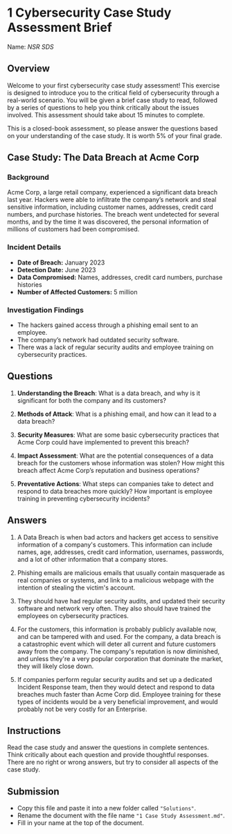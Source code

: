 # 1 Cybersecurity Case Study Assessment Brief

Name: _NSR SDS_

## Overview

Welcome to your first cybersecurity case study assessment! This exercise is designed to introduce you to the critical field of cybersecurity through a real-world scenario. You will be given a brief case study to read, followed by a series of questions to help you think critically about the issues involved. This assessment should take about 15 minutes to complete.

This is a closed-book assessment, so please answer the questions based on your understanding of the case study. It is worth 5% of your final grade.

## Case Study: The Data Breach at Acme Corp

### Background

Acme Corp, a large retail company, experienced a significant data breach last year. Hackers were able to infiltrate the company’s network and steal sensitive information, including customer names, addresses, credit card numbers, and purchase histories. The breach went undetected for several months, and by the time it was discovered, the personal information of millions of customers had been compromised.

### Incident Details

- **Date of Breach:** January 2023
- **Detection Date:** June 2023
- **Data Compromised:** Names, addresses, credit card numbers, purchase histories
- **Number of Affected Customers:** 5 million

### Investigation Findings

- The hackers gained access through a phishing email sent to an employee.
- The company’s network had outdated security software.
- There was a lack of regular security audits and employee training on cybersecurity practices.

## Questions

1. **Understanding the Breach**: What is a data breach, and why is it significant for both the company and its customers?

2. **Methods of Attack**: What is a phishing email, and how can it lead to a data breach?

3. **Security Measures**: What are some basic cybersecurity practices that Acme Corp could have implemented to prevent this breach?

4. **Impact Assessment**: What are the potential consequences of a data breach for the customers whose information was stolen? How might this breach affect Acme Corp’s reputation and business operations?

5. **Preventative Actions**: What steps can companies take to detect and respond to data breaches more quickly? How important is employee training in preventing cybersecurity incidents?

## Answers

1. A Data Breach is when bad actors and hackers get access to sensitive information of a company's customers. This information can include names, age, addresses, credit card information, usernames, passwords, and a lot of other information that a company stores.

2. Phishing emails are malicious emails that usually contain masquerade as real companies or systems, and link to a malicious webpage with the intention of stealing the victim's account.

3. They should have had regular security audits, and updated their security software and network very often. They also should have trained the employees on cybersecurity practices.

4. For the customers, this information is probably publicly available now, and can be tampered with and used. For the company, a data breach is a catastrophic event which will deter all current and future customers away from the company. The company's reputation is now diminished, and unless they're a very popular corporation that dominate the market, they will likely close down.

5. If companies perform regular security audits and set up a dedicated Incident Response team, then they would detect and respond to data breaches much faster than Acme Corp did. Employee training for these types of incidents would be a very beneficial improvement, and would probably not be very costly for an Enterprise.

## Instructions

Read the case study and answer the questions in complete sentences.
Think critically about each question and provide thoughtful responses.
There are no right or wrong answers, but try to consider all aspects of the case study.

## Submission

- Copy this file and paste it into a new folder called `"Solutions"`.
- Rename the document with the file name `"1 Case Study Assessment.md"`.
- Fill in your name at the top of the document.
